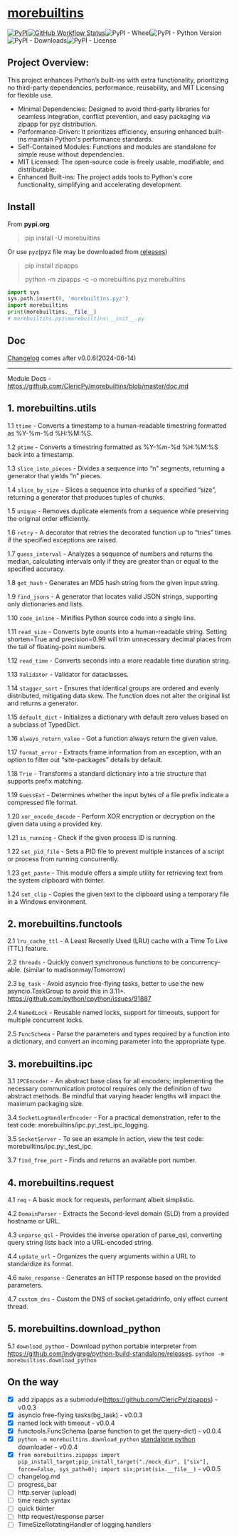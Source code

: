 # [morebuiltins](https://github.com/ClericPy/morebuiltins)

[![PyPI](https://img.shields.io/pypi/v/morebuiltins?style=plastic)](https://pypi.org/project/morebuiltins/)[![GitHub Workflow Status](https://img.shields.io/github/actions/workflow/status/clericpy/morebuiltins/pythonpackage.yml)](https://github.com/ClericPy/morebuiltins/actions)![PyPI - Wheel](https://img.shields.io/pypi/wheel/morebuiltins?style=plastic)![PyPI - Python Version](https://img.shields.io/python/required-version-toml?tomlFilePath=https%3A%2F%2Fgithub.com%2FClericPy%2Fmorebuiltins%2Fraw%2Fmaster%2Fpyproject.toml
)![PyPI - Downloads](https://img.shields.io/pypi/dm/morebuiltins?style=plastic)![PyPI - License](https://img.shields.io/pypi/l/morebuiltins?style=plastic)


## Project Overview:

This project enhances Python’s built-ins with extra functionality, prioritizing no third-party dependencies, performance, reusability, and MIT Licensing for flexible use.

- Minimal Dependencies: Designed to avoid third-party libraries for seamless integration, conflict prevention, and easy packaging via zipapp for pyz distribution.
- Performance-Driven: It prioritizes efficiency, ensuring enhanced built-ins maintain Python's performance standards.
- Self-Contained Modules: Functions and modules are standalone for simple reuse without dependencies.
- MIT Licensed: The open-source code is freely usable, modifiable, and distributable.
- Enhanced Built-ins: The project adds tools to Python's core functionality, simplifying and accelerating development.

## Install

From **pypi.org**

> pip install -U morebuiltins

Or use `pyz`(pyz file may be downloaded from [releases](https://github.com/ClericPy/morebuiltins/releases))

> pip install zipapps
> 
> python -m zipapps -c -o morebuiltins.pyz morebuiltins

```python
import sys
sys.path.insert(0, 'morebuiltins.pyz')
import morebuiltins
print(morebuiltins.__file__)
# morebuiltins.pyz\morebuiltins\__init__.py
```

## Doc

[Changelog](https://github.com/ClericPy/morebuiltins/blob/master/doc.md) comes after v0.0.6(2024-06-14)

---

Module Docs - https://github.com/ClericPy/morebuiltins/blob/master/doc.md

<!-- start -->
## 1. morebuiltins.utils

1.1 `ttime` - Converts a timestamp to a human-readable timestring formatted as %Y-%m-%d %H:%M:%S.

1.2 `ptime` - Converts a timestring formatted as %Y-%m-%d %H:%M:%S back into a timestamp.

1.3 `slice_into_pieces` - Divides a sequence into “n” segments, returning a generator that yields “n” pieces.

1.4 `slice_by_size` - Slices a sequence into chunks of a specified “size”, returning a generator that produces tuples of chunks.

1.5 `unique` - Removes duplicate elements from a sequence while preserving the original order efficiently.

1.6 `retry` - A decorator that retries the decorated function up to “tries” times if the specified exceptions are raised.

1.7 `guess_interval` - Analyzes a sequence of numbers and returns the median, calculating intervals only if they are greater than or equal to the specified accuracy.

1.8 `get_hash` - Generates an MD5 hash string from the given input string.

1.9 `find_jsons` - A generator that locates valid JSON strings, supporting only dictionaries and lists.

1.10 `code_inline` - Minifies Python source code into a single line.

1.11 `read_size` - Converts byte counts into a human-readable string. Setting shorten=True and precision=0.99 will trim unnecessary decimal places from the tail of floating-point numbers.

1.12 `read_time` - Converts seconds into a more readable time duration string.

1.13 `Validator` - Validator for dataclasses.

1.14 `stagger_sort` - Ensures that identical groups are ordered and evenly distributed, mitigating data skew. The function does not alter the original list and returns a generator.

1.15 `default_dict` - Initializes a dictionary with default zero values based on a subclass of TypedDict.

1.16 `always_return_value` - Got a function always return the given value.

1.17 `format_error` - Extracts frame information from an exception, with an option to filter out “site-packages” details by default.

1.18 `Trie` - Transforms a standard dictionary into a trie structure that supports prefix matching.

1.19 `GuessExt` - Determines whether the input bytes of a file prefix indicate a compressed file format.

1.20 `xor_encode_decode` - Perform XOR encryption or decryption on the given data using a provided key.

1.21 `is_running` - Check if the given process ID is running.

1.22 `set_pid_file` - Sets a PID file to prevent multiple instances of a script or process from running concurrently.

1.23 `get_paste` - This module offers a simple utility for retrieving text from the system clipboard with tkinter.

1.24 `set_clip` - Copies the given text to the clipboard using a temporary file in a Windows environment.


## 2. morebuiltins.functools

2.1 `lru_cache_ttl` - A Least Recently Used (LRU) cache with a Time To Live (TTL) feature.

2.2 `threads` - Quickly convert synchronous functions to be concurrency-able. (similar to madisonmay/Tomorrow)

2.3 `bg_task` - Avoid asyncio free-flying tasks, better to use the new asyncio.TaskGroup to avoid this in 3.11+. https://github.com/python/cpython/issues/91887

2.4 `NamedLock` - Reusable named locks, support for timeouts, support for multiple concurrent locks.

2.5 `FuncSchema` - Parse the parameters and types required by a function into a dictionary, and convert an incoming parameter into the appropriate type.


## 3. morebuiltins.ipc

3.1 `IPCEncoder` - An abstract base class for all encoders; implementing the necessary communication protocol requires only the definition of two abstract methods. Be mindful that varying header lengths will impact the maximum packaging size.

3.4 `SocketLogHandlerEncoder` - For a practical demonstration, refer to the test code: morebuiltins/ipc.py:_test_ipc_logging.

3.5 `SocketServer` - To see an example in action, view the test code: morebuiltins/ipc.py:_test_ipc.

3.7 `find_free_port` - Finds and returns an available port number.


## 4. morebuiltins.request

4.1 `req` - A basic mock for requests, performant albeit simplistic.

4.2 `DomainParser` - Extracts the Second-level domain (SLD) from a provided hostname or URL.

4.3 `unparse_qsl` - Provides the inverse operation of parse_qsl, converting query string lists back into a URL-encoded string.

4.4 `update_url` - Organizes the query arguments within a URL to standardize its format.

4.6 `make_response` - Generates an HTTP response based on the provided parameters.

4.7 `custom_dns` - Custom the DNS of socket.getaddrinfo, only effect current thread.


## 5. morebuiltins.download_python

5.1 `download_python` - Download python portable interpreter from https://github.com/indygreg/python-build-standalone/releases. `python -m morebuiltins.download_python`


<!-- end -->

## On the way

- [x] add zipapps as a submodule(https://github.com/ClericPy/zipapps) - v0.0.3
- [x] asyncio free-flying tasks(bg_task) - v0.0.3
- [x] named lock with timeout - v0.0.4
- [x] functools.FuncSchema (parse function to get the query-dict) - v0.0.4
- [x] `python -m morebuiltins.download_python` [standalone python](https://github.com/indygreg/python-build-standalone/releases/latest) downloader - v0.0.4
- [x] `from morebuiltins.zipapps import pip_install_target;pip_install_target("./mock_dir", ["six"], force=False, sys_path=0); import six;print(six.__file__)` - v0.0.5
- [ ] changelog.md
- [ ] progress_bar
- [ ] http.server (upload)
- [ ] time reach syntax
- [ ] quick tkinter
- [ ] http request/response parser
- [ ] TimeSizeRotatingHandler of logging.handlers
